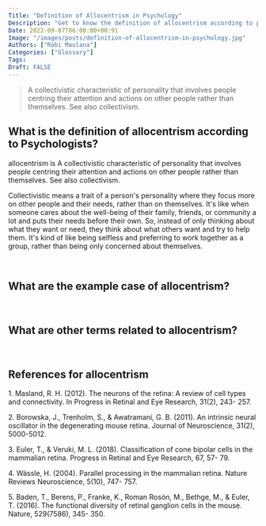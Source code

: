 ```yaml
---
Title: "Definition of Allocentrism in Psychology"
Description: "Get to know the definition of allocentrism according to psychologists."
Date: 2022-09-07T06:00:00+00:91
Image: "/images/posts/definition-of-allocentrism-in-psychology.jpg"
Authors: ["Robi Maulana"]
Categories: ["Glossary"]
Tags: 
Draft: FALSE
---
```





> A collectivistic characteristic of personality that involves people centring their attention and actions on other people rather than themselves. See also collectivism.

## What is the definition of allocentrism according to Psychologists?

allocentrism is A collectivistic characteristic of personality that involves people centring their attention and actions on other people rather than themselves. See also collectivism.

Collectivistic means a trait of a person's personality where they focus more on other people and their needs, rather than on themselves. It's like when someone cares about the well-being of their family, friends, or community a lot and puts their needs before their own. So, instead of only thinking about what they want or need, they think about what others want and try to help them. It's kind of like being selfless and preferring to work together as a group, rather than being only concerned about themselves.

 

## What are the example case of allocentrism?

 

## What are other terms related to allocentrism?

 

## References for allocentrism

1\. Masland, R. H. (2012). The neurons of the retina: A review of cell types and connectivity. In Progress in Retinal and Eye Research, 31(2), 243- 257.

2\. Borowska, J., Trenholm, S., & Awatramani, G. B. (2011). An intrinsic neural oscillator in the degenerating mouse retina. Journal of Neuroscience, 31(2), 5000-5012.

3\. Euler, T., & Veruki, M. L. (2018). Classification of cone bipolar cells in the mammalian retina. Progress in Retinal and Eye Research, 67, 57- 79.

4\. Wässle, H. (2004). Parallel processing in the mammalian retina. Nature Reviews Neuroscience, 5(10), 747- 757.

5\. Baden, T., Berens, P., Franke, K., Roman Rosón, M., Bethge, M., & Euler, T. (2016). The functional diversity of retinal ganglion cells in the mouse. Nature, 529(7586), 345- 350.
